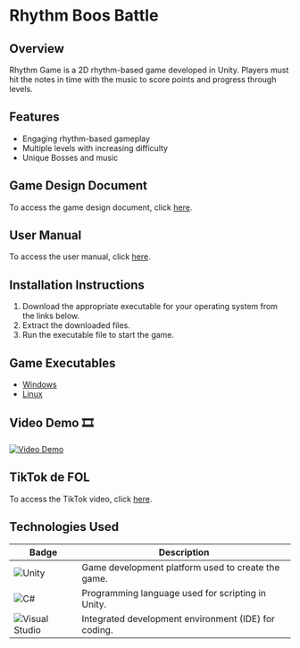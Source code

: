 # Rhythm Boos Battle

## Overview
Rhythm Game is a 2D rhythm-based game developed in Unity. Players must hit the notes in time with the music to score points and progress through levels.

## Features
- Engaging rhythm-based gameplay
- Multiple levels with increasing difficulty
- Unique Bosses and music

## Game Design Document
To access the game design document, click [here](link_to_design_document).

## User Manual
To access the user manual, click [here](link_to_user_manual).

## Installation Instructions
1. Download the appropriate executable for your operating system from the links below.
2. Extract the downloaded files.
3. Run the executable file to start the game.

## Game Executables
- [Windows](link_to_windows_executable)
- [Linux](link_to_linux_executable)

## Video Demo 🎞️
[![Video Demo](https://github.com/BrandonJimenez23/Rhythm-Boss-Battle/blob/main/img/video_thumbnail.jpg)](link_to_video_demo)

## TikTok de FOL
To access the TikTok video, click [here](link_to_tiktok_video).

## Technologies Used
| Badge                                                                 | Description                                           |
|-----------------------------------------------------------------------|-------------------------------------------------------|
| ![Unity](https://img.shields.io/badge/Unity-100000?style=flat&logo=unity&logoColor=white) | Game development platform used to create the game.    |
| ![C#](https://img.shields.io/badge/C%23-239120?style=flat&logo=c-sharp&logoColor=white)   | Programming language used for scripting in Unity.     |
| ![Visual Studio](https://img.shields.io/badge/Visual%20Studio-5C2D91?style=flat&logo=visual%20studio&logoColor=white) | Integrated development environment (IDE) for coding.  |

